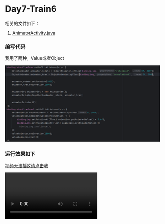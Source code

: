 # Day7-Train6

相关的文件如下：
1. [AnimatorActivity.java](app/src/main/java/fan/akua/day7/activities/AnimatorActivity.java)

### 编写代码

我用了两种，Value或者Object

![Activity](vx_images/236644153888105.png)

### 运行效果如下

[视频无法播放请点击我](vx_images/Screen_recording_20240825_143936.mp4)

<div>
    <video src="vx_images/Screen_recording_20240825_143936.mp4"></video>
</div>

